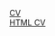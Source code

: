 [CV](https://agreenwalrus.github.io/rsschool-cv/cv)  
[HTML CV](https://agreenwalrus.github.io/rsschool-cv/)
